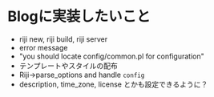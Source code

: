 # Blogに実装したいこと

- riji new, riji build, riji server
- error message
 - "you should locate config/common.pl for configuration"
- テンプレートやスタイルの配布
- Riji->parse_options and handle `config`
- description, time_zone, license とかも設定できるように？
